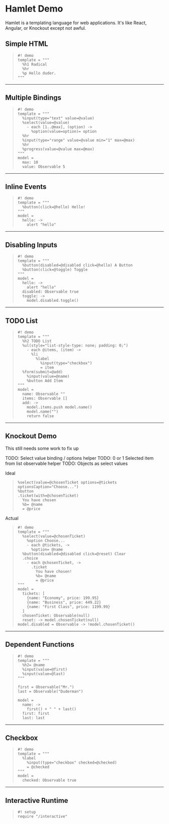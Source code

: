 Hamlet Demo
===========

Hamlet is a templating language for web applications. It's like React, Angular,
or Knockout except not awful.

Simple HTML
-------

>     #! demo
>     template = """
>       %h1 Radical
>       %hr
>       %p Hello duder.
>     """

---

Multiple Bindings
-----------------

>     #! demo
>     template = """
>       %input(type="text" value=@value)
>       %select(value=@value)
>         - each [1..@max], (option) ->
>           %option(value=option)= option
>       %hr
>       %input(type="range" value=@value min="1" max=@max)
>       %hr
>       %progress(value=@value max=@max)
>     """
>     model =
>       max: 10
>       value: Observable 5

---

Inline Events
-------------

>     #! demo
>     template = """
>       %button(click=@hello) Hello!
>     """
>     model =
>       hello: ->
>         alert "hello"

---

Disabling Inputs
----------------

>     #! demo
>     template = """
>       %button(disabled=@disabled click=@hello) A Button
>       %button(click=@toggle) Toggle
>     """
>     model =
>       hello: ->
>         alert "hello"
>       disabled: Observable true
>       toggle: ->
>         model.disabled.toggle()
>

---

TODO List
---------

>     #! demo
>     template = """
>       %h2 TODO List
>       %ul(style="list-style-type: none; padding: 0;")
>         - each @items, (item) ->
>           %li
>             %label
>               %input(type="checkbox")
>               = item
>       %form(submit=@add)
>         %input(value=@name)
>         %button Add Item
>     """
>     model =
>       name: Observable ""
>       items: Observable []
>       add: ->
>         model.items.push model.name()
>         model.name("")
>         return false


---

Knockout Demo
-------------

This still needs some work to fix up

TODO: Select value binding / options helper
TODO: 0 or 1 Selected item from list observable helper
TODO: Objects as select values

Ideal

>     %select(value=@chosenTicket options=@tickets optionsCaption="Choose...")
>     %button
>     .ticket(with=@chosenTicket)
>       You have chosen
>       %b= @name
>       = @price

Actual

>     #! demo
>     template = """
>       %select(value=@chosenTicket)
>         %option Choose...
>         - each @tickets, ->
>           %option= @name
>       %button(disabled=@disabled click=@reset) Clear
>       .choice
>         - each @chosenTicket, ->
>           .ticket
>             You have chosen!
>             %b= @name
>             = @price
>     """
>     model =
>       tickets: [
>         {name: "Economy", price: 199.95}
>         {name: "Business", price: 449.22}
>         {name: "First Class", price: 1199.99}
>       ]
>       chosenTicket: Observable(null)
>       reset: -> model.chosenTicket(null)
>     model.disabled = Observable -> !model.chosenTicket()

---


Dependent Functions
-------------------

>     #! demo
>     template = """
>       %h2= @name
>       %input(value=@first)
>       %input(value=@last)
>     """
>
>     first = Observable("Mr.")
>     last = Observable("Duderman")
>
>     model =
>       name: ->
>         first() + " " + last()
>       first: first
>       last: last

---

Checkbox
--------

>     #! demo
>     template = """
>       %label
>         %input(type="checkbox" checked=@checked)
>         = @checked
>     """
>     model =
>       checked: Observable true

---


Interactive Runtime
-------------------

>     #! setup
>     require "/interactive"
